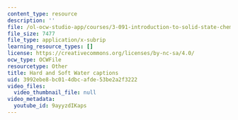 ```yaml
---
content_type: resource
description: ''
file: /ol-ocw-studio-app/courses/3-091-introduction-to-solid-state-chemistry-fall-2018/9ayyzdIKaps_captions.webvtt
file_size: 7477
file_type: application/x-subrip
learning_resource_types: []
license: https://creativecommons.org/licenses/by-nc-sa/4.0/
ocw_type: OCWFile
resourcetype: Other
title: Hard and Soft Water captions
uid: 3992ebe8-bc01-4dbc-afde-53be2a2f3222
video_files:
  video_thumbnail_file: null
video_metadata:
  youtube_id: 9ayyzdIKaps
---
```

